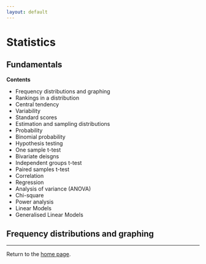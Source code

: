```yaml
---
layout: default
---
```




# Statistics



## Fundamentals

**Contents**

- Frequency distributions and graphing
- Rankings in a distribution
- Central tendency
- Variability
- Standard scores
- Estimation and sampling distributions
- Probability
- Binomial probability
- Hypothesis testing
- One sample t-test
- Bivariate deisgns
- Independent groups t-test
- Paired samples t-test
- Correlation
- Regression
- Analysis of variance (ANOVA)
- Chi-square 
- Power analysis
- Linear Models
- Generalised Linear Models

## Frequency distributions and graphing


---
Return to the [home page](index.md).
